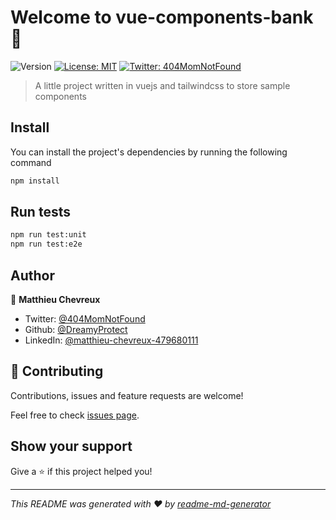# Welcome to vue-components-bank 👋
![Version](https://img.shields.io/badge/version-0.1.0-blue.svg?cacheSeconds=2592000)
[![License: MIT](https://img.shields.io/badge/License-MIT-yellow.svg)](#)
[![Twitter: 404MomNotFound](https://img.shields.io/twitter/follow/404MomNotFound.svg?style=social)](https://twitter.com/404MomNotFound)

> A little project written in vuejs and tailwindcss to store sample components

## Install

You can install the project's dependencies by running the following command
```sh
npm install
```

## Run tests

```sh
npm run test:unit
npm run test:e2e
```

## Author

👤 **Matthieu Chevreux**

* Twitter: [@404MomNotFound](https://twitter.com/404MomNotFound)
* Github: [@DreamyProtect](https://github.com/DreamyProtect)
* LinkedIn: [@matthieu-chevreux-479680111](https://linkedin.com/in/matthieu-chevreux-479680111)

## 🤝 Contributing

Contributions, issues and feature requests are welcome!

Feel free to check [issues page](https://github.com/DreamyProtect/vue-components-bank/issues). 

## Show your support

Give a ⭐️ if this project helped you!


***
_This README was generated with ❤️ by [readme-md-generator](https://github.com/kefranabg/readme-md-generator)_